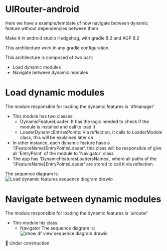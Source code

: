 # UIRouter-android

Here we have a example/template of how navigate between dynamic feature without dependencies between them


Make it in android studio Hedgehog, with gradle 8.2 and AGP 8.2

This architecture work in any gradle configuration.

This architecture is composed of two part:
- Load dynamic modules
- Navigate between dynamic modules

# Load dynamic modules

The module responsible for loading the dynamic features is 'dfmanager'
- This module has two classes:
  - DynamicFeatureLoader: It has the logic needed to  check if the module is installed and call to load it
  - LoaderDynamicEntriesPoints: Via reflection, it calls to LoaderModule class, this will be explained later on
- In other instance, each dynamic feature have a '{FeatureName}EntryPointsLoader', this class will be responsible of give all 'EntryPoint' of the module to 'Navigator' class
- The app has 'DynamicFeaturesLoadersNames', where all paths of the '{FeatureName}EntryPointsLoader' are stored to call it via reflection.


The sequence diagram is:
![Load dynamic features sequence diagram drawio](https://github.com/ragnorak-dev/UIRouter-android/assets/7957314/95791faf-8bd4-43a3-be4b-3768a76819c3)


# Navigate between dynamic modules

The module responsible for loading the dynamic features is 'uirouter'
- This module his class:
  - Navigator
The sequence diagram is:
![show df view sequence diagram drawio](https://github.com/ragnorak-dev/UIRouter-android/assets/7957314/4c15f010-765d-45d7-8c95-b01f52183abc)

:construction: Under construction 
